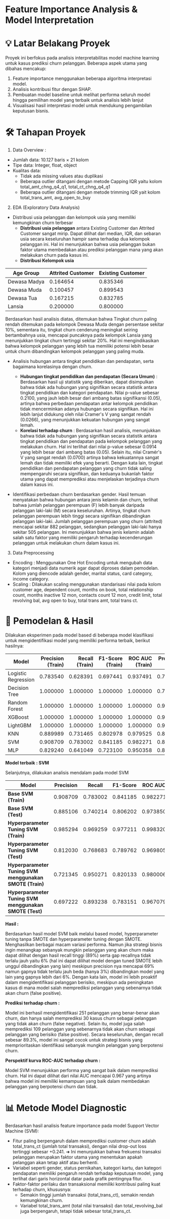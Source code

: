 # Feature Importance Analysis & Model Interpretation

# 💡 Latar Belakang Proyek

Proyek ini berfokus pada analisis interpretabilitas model machine learning untuk kasus prediksi churn pelanggan.
Beberapa aspek utama yang dibahas mencakup:
1. Feature importance menggunakan beberapa algoritma interpretasi model.
2. Analisis kontribusi fitur dengan SHAP.
3. Pembuatan model baseline untuk melihat performa seluruh model hingga pemilihan model yang terbaik untuk analisis lebih lanjut
4. Visualisasi hasil interpretasi model untuk mendukung pengambilan keputusan bisnis.

# 🛠️ Tahapan Proyek
1. Data Overview :

- Jumlah data: 10.127 baris × 21 kolom
- Tipe data: Integer, float, object
- Kualitas data:
    - Tidak ada missing values atau duplikasi
    - Beberapa outlier ditangani dengan metode Capping IQR yaitu kolom total_amt_chng_q4_q1, total_ct_chng_q4_q1
    - Beberapa outlier ditangani dengan metode trimming IQR yait kolom total_trans_amt, avg_open_to_buy

2. EDA (Exploratory Data Analysis)

- Distribusi usia pelanggan dan kelompok usia yang memiliki kemungkinan churn terbesar
    - **Distribusi usia pelanggan** antara Existing Customer dan Attrited Customer sangat mirip. Dapat dilihat dari median, IQR, dan sebaran usia secara keseluruhan hampir sama terhadap dua kelompok pelanggan ini. Hal ini menunjukkan bahwa usia pelanggan bukan faktor utama membedakan atau prediksi pelanggan mana yang akan melakukan churn pada kasus ini.
    - **Distribusi Kelompok usia**

| Age Group     | Attrited Customer | Existing Customer |
|----------------|------------------|-------------------|
| Dewasa Madya   | 0.164654         | 0.835346          |
| Dewasa Muda    | 0.100457         | 0.899543          |
| Dewasa Tua     | 0.167215         | 0.832785          |
| Lansia         | 0.200000         | 0.800000          |

   Berdasarkan hasil analisis diatas, ditemukan bahwa Tingkat churn paling rendah ditemukan pada kelompok Dewasa Muda dengan persentase sekitar 10%, sementara itu, tingkat churn cenderung meningkat seiring bertambahnya usia, mencapai puncaknya pada kelompok Lansia yang menunjukkan tingkat churn tertinggi sekitar 20%. Hal ini mengindikasikan bahwa kelompok pelanggan yang lebih tua memiliki potensi lebih besar untuk churn dibandingkan kelompok pelanggan yang paling muda.

- Analisis hubungan antara tingkat pendidikan dan pendapatan, serta bagaimana korelasinya dengan churn.
    - **Hubungan tingkat pendidikan dan pendapatan (Secara Umum)** :  Berdasarkan hasil uji statistik yang diberikan, dapat disimpulkan bahwa tidak ada hubungan yang signifikan secara statistik antara tingkat pendidikan dan kategori pendapatan. Nilai p-value sebesar 0.2100, yang jauh lebih besar dari ambang batas signifikansi (0.05), artinya bahwa perbedaan pendapatan antar kelompok pendidikan tidak mencerminkan adanya hubungan secara signifikan. Hal ini lebih lanjut didukung oleh nilai Cramer's V yang sangat rendah (0.0266), yang menunjukkan kekuatan hubungan yang sangat lemah.
    - **Korelasi terhadap churn** : Berdasarkan hasil analisis, menunjukkan bahwa tidak ada hubungan yang signifikan secara statistik antara tingkat pendidikan dan pendapatan pada kelompok pelanggan yang melakukan churn. Hal ini terlihat dari nilai p-value sebesar 0.0914 yang lebih besar dari ambang batas (0.05). Selain itu, nilai Cramér's V yang sangat rendah (0.0700) artinya bahwa kekuatannya sangat lemah dan tidak memiliki efek yang berarti. Dengan kata lain, tingkat pendidikan dan pendapatan pelanggan yang churn tidak saling mempengaruhi secara signifikan, dan keduanya bukanlah faktor utama yang dapat memprediksi atau menjelaskan terjadinya churn dalam kasus ini.
 
- Identifikasi perbedaan churn berdasarkan gender.
   Hasil temuan menyatakan bahwa hubungan antara jenis kelamin dan churn, terlihat bahwa jumlah pelanggan perempuan (F) lebih banyak daripada pelanggan laki-laki (M) secara keseluruhan. Artinya, tingkat churn pelanggan perempuan lebih tinggi secara signifikan dibandingkan pelanggan laki-laki. Jumlah pelanggan perempuan yang churn (attrited) mencapai sekitar 882 pelanggan, sedangkan pelanggan laki-laki hanya sekitar 505 pelanggan. Ini menunjukkan bahwa jenis kelamin adalah salah satu faktor yang memiliki pengaruh terhadap kecenderungan pelanggan untuk melakukan churn dalam kasus ini.

3. Data Preprocessing

- Encoding : Menggunakan One Hot Encoding untuk mengubah data kategori menjadi data numerik agar dapat diproses dalam pemodelan. Kolom yang diencode adalah gender, marital status, card category, income category.
- Scaling : Dilakukan scaling menggunakan standarisasi nilai pada kolom customer age, dependent count, months on book, total relationship count, months inactive 12 mon, contacts count 12 mon, credit limit, total revolving bal, avg open to buy, total trans amt, total trans ct.

# 🤖 Pemodelan & Hasil
Dilakukan eksperimen pada model based di beberapa model klasifikasi untuk mengidentifikasi model yang memiliki performa terbaik, berikut hasilnya:

| Model               | Precision (Train) | Recall (Train) | F1-Score (Train) | ROC AUC (Train) | Precision (Test) | Recall (Test) | F1-Score (Test) | ROC AUC (Test) |
|----------------------|------------------:|----------------:|------------------:|-----------------:|------------------:|----------------:|------------------:|----------------:|
| Logistic Regression  | 0.783540 | 0.628391 | 0.697441 | 0.937491 | 0.757322 | 0.644128 | 0.696154 | 0.926499 |
| Decision Tree        | 1.000000 | 1.000000 | 1.000000 | 1.000000 | 0.785479 | 0.846975 | 0.815068 | 0.900389 |
| Random Forest        | 1.000000 | 1.000000 | 1.000000 | 1.000000 | 0.914980 | 0.804270 | 0.856061 | 0.987088 |
| XGBoost              | 1.000000 | 1.000000 | 1.000000 | 1.000000 | 0.919118 | 0.889680 | 0.904159 | 0.994294 |
| LightGBM             | 1.000000 | 1.000000 | 1.000000 | 1.000000 | 0.917563 | 0.911032 | 0.914286 | 0.994823 |
| KNN                  | 0.889989 | 0.731465 | 0.802978 | 0.979525 | 0.808612 | 0.601423 | 0.689796 | 0.910613 |
| SVM                  | 0.908709 | 0.783002 | 0.841185 | 0.982271 | 0.885106 | 0.740214 | 0.806202 | 0.973850 |
| MLP                  | 0.829240 | 0.641049 | 0.723100 | 0.950358 | 0.816143 | 0.647687 | 0.722222 | 0.939934 |

**Model terbaik : SVM**

Selanjutnya, dilakukan analisis mendalam pada model SVM 

| Model | Precision | Recall | F1-Score | ROC AUC |
|--------|------------|---------|-----------|----------|
| **Base SVM (Train)** | 0.908709 | 0.783002 | 0.841185 | 0.982271 |
| **Base SVM (Test)** | 0.885106 | 0.740214 | 0.806202 | 0.973850 |
| **Hyperparameter Tuning SVM (Train)** | 0.985294 | 0.969259 | 0.977211 | 0.998320 |
| **Hyperparameter Tuning SVM (Test)** | 0.812030 | 0.768683 | 0.789762 | 0.969805 |
| **Hyperparameter Tuning SVM menggunakan SMOTE (Train)** | 0.721345 | 0.950271 | 0.820133 | 0.980006 |
| **Hyperparameter Tuning SVM menggunakan SMOTE (Test)** | 0.697222 | 0.893238 | 0.783151 | 0.967079 |

**Hasil :**

 Berdasarkan hasil model SVM baik melalui based model, hyperparameter tuning tanpa SMOTE dan hyperparameter tuning dengan SMOTE. Menghasilkan berbagai macam variasi performa. Namun jika strategi bisnis ingin menangkap sebanyak mungkin pelanggan yang akan churn maka dapat dilihat dengan hasil recall tinggi (89%) serta gap recallnya tidak terlalu jauh yaitu 6% (hal ini dapat dilihat model dengan tuned SMOTE lebih unggul dibandingkan yang lain) meskipun precision nya mencapai 69% namun gapnya tidak terlalu jauh beda (hanya 3%) dibandingkan model yang lain yang gapnya lebih dari 6%. Dengan kata lain, model ini lebih proaktif dalam mengidentifikasi pelanggan berisiko, meskipun ada peningkatan kasus di mana model salah memprediksi pelanggan yang sebenarnya tidak akan churn (false positive).

**Prediksi terhadap churn :**

 Model ini berhasil mengidentifikasi 251 pelanggan yang benar-benar akan churn, dan hanya salah memprediksi 30 kasus churn sebagai pelanggan yang tidak akan churn (false negative). Selain itu, model juga salah memprediksi 109 pelanggan yang sebenarnya tidak akan churn sebagai pelanggan yang berisiko (false positive). Secara keseluruhan, dengan recall sebesar 89.3%, model ini sangat cocok untuk strategi bisnis yang memprioritaskan identifikasi sebanyak mungkin pelanggan yang berpotensi churn.

**Perspektif kurva ROC-AUC terhadap churn :** 

 Model SVM menunjukkan performa yang sangat baik dalam memprediksi churn. Hal ini dapat dilihat dari nilai AUC mencapai 0.967 yang artinya bahwa model ini memiliki kemampuan yang baik dalam membedakan pelanggan yang berpotensi churn dan tidak.

# 📊	Metode Model Diagnostic
Berdasarkan hasil analisis feature importance pada model Support Vector Machine (SVM):
- Fitur paling berpengaruh dalam memprediksi customer churn adalah total_trans_ct (jumlah total transaksi), dengan nilai drop-out loss tertinggi sebesar +0.241.
    ➜ Ini menunjukkan bahwa frekuensi transaksi pelanggan merupakan faktor utama yang menentukan apakah pelanggan akan tetap aktif atau berhenti.
- Variabel seperti gender, status pernikahan, kategori kartu, dan kategori pendapatan memiliki pengaruh rendah terhadap keputusan model, yang terlihat dari garis horizontal datar pada grafik pentingnya fitur.
- Faktor-faktor perilaku dan transaksional memiliki kontribusi paling kuat terhadap churn, khususnya:
    - Semakin tinggi jumlah transaksi (total_trans_ct), semakin rendah kemungkinan churn.
    - Variabel total_trans_amt (total nilai transaksi) dan total_revolving_bal juga berpengaruh, tetapi tidak sebesar total_trans_ct.



  
